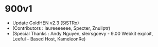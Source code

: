 # 900v1

- Update GoldHEN v2.3 (SiSTRo)
- (Contributors : laureeeeeee, Specter, Znullptr) 
- (Special Thanks : Andy Nguyen, sleirsgoevy - 9.00 Webkit exploit, Leeful - Based Host, KameleonRe)
